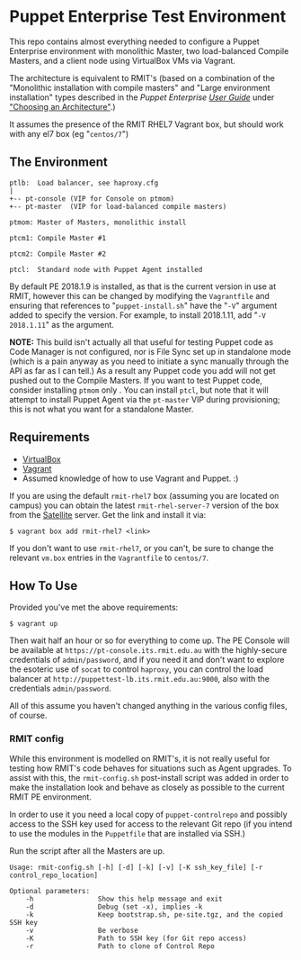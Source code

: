 # Puppet Enterprise Test Environment

This repo contains almost everything needed to configure a Puppet Enterprise
environment with monolithic Master, two load-balanced Compile Masters, and
a client node using VirtualBox VMs via Vagrant.

The architecture is equivalent to RMIT's (based on a combination of the
"Monolithic installation with compile masters" and "Large environment
installation" types described in the *Puppet Enterprise
[User Guide](https://puppet.com/docs/pe/2018.1/pe_user_guide.html)* under
["Choosing an Architecture"](https://puppet.com/docs/pe/2018.1/choosing_an_architecture.html).)

It assumes the presence of the RMIT RHEL7 Vagrant box, but should work with any
el7 box (eg "`centos/7`")


## The Environment
```
ptlb:  Load balancer, see haproxy.cfg
|
+-- pt-console (VIP for Console on ptmom)
+-- pt-master  (VIP for load-balanced compile masters)

ptmom: Master of Masters, monolithic install

ptcm1: Compile Master #1

ptcm2: Compile Master #2

ptcl:  Standard node with Puppet Agent installed
```
By default PE 2018.1.9 is installed, as that is the current version in use at
RMIT, however this can be changed by modifying the `Vagrantfile` and ensuring
that references to "`puppet-install.sh`" have the "`-V`" argument added to specify
the version.  For example, to install 2018.1.11, add "`-V 2018.1.11`" as the
argument.

**NOTE:** This build isn't actually all that useful for testing Puppet code as
Code Manager is not configured, nor is File Sync set up in standalone mode
(which is a pain anyway as you need to initiate a sync manually through the API
as far as I can tell.)  As a result any Puppet code you add will not get pushed
out to the Compile Masters.  If you want to test Puppet code, consider
installing `ptmom` only .  You can install `ptcl`, but note that it will
attempt to install Puppet Agent via the `pt-master` VIP during provisioning;
this is not what you want for a standalone Master.


## Requirements

- [VirtualBox](https://www.virtualbox.org)
- [Vagrant](https://www.vagrantup.com/)
- Assumed knowledge of how to use Vagrant and Puppet. :)

If you are using the default `rmit-rhel7` box (assuming you are located on
campus) you can obtain the latest `rmit-rhel-server-7` version of the box from
the [Satellite](http://satellite.its.rmit.edu.au/boxes/) server.  Get the link
and install it via:

```
$ vagrant box add rmit-rhel7 <link>
```

If you don't want to use `rmit-rhel7`, or you can't, be sure to change the
relevant `vm.box` entries in the `Vagrantfile` to `centos/7`.


## How To Use

Provided you've met the above requirements:

```
$ vagrant up
```

Then wait half an hour or so for everything to come up. The PE Console will be
available at `https://pt-console.its.rmit.edu.au` with the highly-secure
credentials of `admin/password`, and if you need it and don't want to explore
the esoteric use of `socat` to control `haproxy`, you can control the load
balancer at `http://puppettest-lb.its.rmit.edu.au:9000`, also with the
credentials `admin/password`.

All of this assume you haven't changed anything in the various config files, of
course.


### RMIT config

While this environment is modelled on RMIT's, it is not really useful for
testing how RMIT's code behaves for situations such as Agent upgrades.  To
assist with this, the `rmit-config.sh` post-install script was added in order
to make the installation look and behave as closely as possible to the current
RMIT PE environment.

In order to use it you need a local copy of `puppet-controlrepo` and possibly
access to the SSH key used for access to the relevant Git repo (if you intend
to use the modules in the `Puppetfile` that are installed via SSH.)

Run the script after all the Masters are up.

```
Usage: rmit-config.sh [-h] [-d] [-k] [-v] [-K ssh_key_file] [-r control_repo_location]

Optional parameters:
    -h                Show this help message and exit
    -d                Debug (set -x), implies -k
    -k                Keep bootstrap.sh, pe-site.tgz, and the copied SSH key
    -v                Be verbose
    -K                Path to SSH key (for Git repo access)
    -r                Path to clone of Control Repo
```
